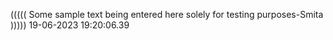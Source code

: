 ((((( Some sample text being entered here solely for testing purposes-Smita ))))) 19-06-2023 19:20:06.39
